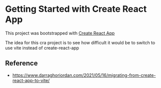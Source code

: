 # Getting Started with Create React App

This project was bootstrapped with [Create React App](https://github.com/facebook/create-react-app)

The idea for this cra project is to see how difficult it would be to switch to use vite instead of create-react-app

## Reference

- https://www.darraghoriordan.com/2021/05/16/migrating-from-create-react-app-to-vite/